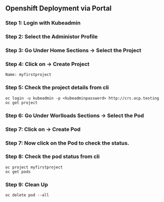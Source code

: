 ## Openshift Deployment via Portal

### Step 1: Login with Kubeadmin

### Step 2: Select the Administor Profile

### Step 3: Go Under Home Sections -> Select the Project

### Step 4: Click on -> Create Project 

```
Name: myfirstproject

```

### Step 5: Check the project details from cli 
```
oc login -u kubeadmin -p <kubeadminpassword> http://crc.ocp.testing
oc get project
```

### Step 6: Go Under Worlloads Sections -> Select the Pod

### Step 7: Click on -> Create Pod 

### Step 7: Now click on the Pod to check the status. 

### Step 8: Check the pod status from cli
```
oc project myfirstproject
oc get pods 
```

### Step 9: Clean Up 
```
oc delete pod --all 
```

